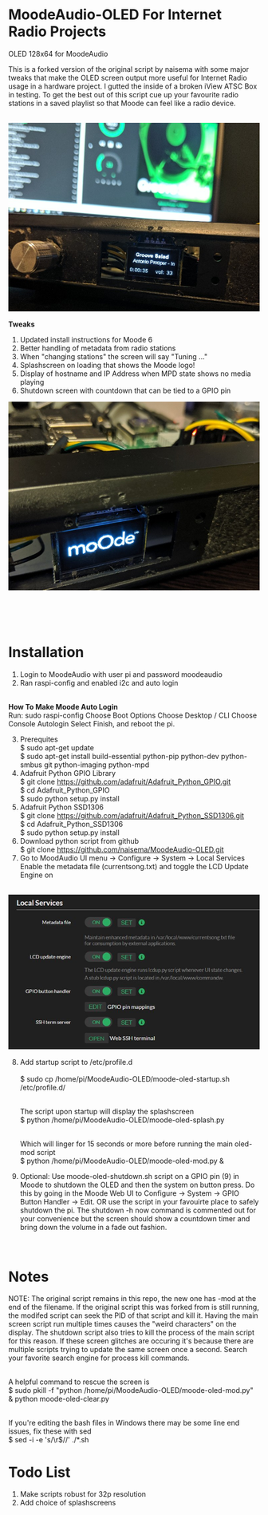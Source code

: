 # MoodeAudio-OLED For Internet Radio Projects
OLED 128x64 for MoodeAudio

This is a forked version of the original script by naisema with some major tweaks that make the OLED screen output more useful for Internet Radio usage in a hardware project. I gutted the inside of a broken iView ATSC Box in testing. To get the best out of this script cue up your favourite radio stations in a saved playlist so that Moode can feel like a radio device.<br /><br />

![Playing State](https://raw.githubusercontent.com/duracell80/MoodeAudio-OLED/master/example-playing-state.jpg)

<strong>Tweaks</strong><br>
1. Updated install instructions for Moode 6
2. Better handling of metadata from radio stations<br>
3. When "changing stations" the screen will say "Tuning ..."<br>
4. Splashscreen on loading that shows the Moode logo!<br>
5. Display of hostname and IP Address when MPD state shows no media playing<br>
6. Shutdown screen with countdown that can be tied to a GPIO pin

![New Splashscreen](https://raw.githubusercontent.com/duracell80/MoodeAudio-OLED/master/example-splash.jpg)

<br><br><br>

# Installation

1. Login to MoodeAudio with user pi and password moodeaudio
2. Ran raspi-config and enabled i2c and auto login<br><br>

<strong>How To Make Moode Auto Login</strong><br>
Run: sudo raspi-config
Choose Boot Options
Choose Desktop / CLI
Choose Console Autologin
Select Finish, and reboot the pi.

3. Prerequites <br />
   $ sudo apt-get update <br />
   $ sudo apt-get install build-essential python-pip python-dev python-smbus git python-imaging python-mpd<br />
4. Adafruit Python GPIO Library <br />
   $ git clone https://github.com/adafruit/Adafruit_Python_GPIO.git <br />
   $ cd Adafruit_Python_GPIO <br />
   $ sudo python setup.py install <br />
5. Adafruit Python SSD1306 <br />
   $ git clone https://github.com/adafruit/Adafruit_Python_SSD1306.git <br />
   $ cd Adafruit_Python_SSD1306 <br />
   $ sudo python setup.py install <br />
6. Download python script from github <br />
   $ git clone https://github.com/naisema/MoodeAudio-OLED.git <br />
7. Go to MoodAudio UI menu -> Configure -> System -> Local Services
   Enable the metadata file (currentsong.txt) and toggle the LCD Update Engine on <br /><br />


![Moode Metadata Settings](https://raw.githubusercontent.com/duracell80/MoodeAudio-OLED/master/Python_LCD_setup.jpg) <br />
   
   
8. Add startup script to /etc/profile.d<br /><br />
   $ sudo cp /home/pi/MoodeAudio-OLED/moode-oled-startup.sh /etc/profile.d/<br /><br />

   The script upon startup will display the splashscreen<br />
   $ python /home/pi/MoodeAudio-OLED/moode-oled-splash.py <br /><br />

   Which will linger for 15 seconds or more before running the main oled-mod script<br />
   $ python /home/pi/MoodeAudio-OLED/moode-oled-mod.py &

9. Optional: Use moode-oled-shutdown.sh script on a GPIO pin (9) in Moode to shutdown the OLED and then the system on button press. Do this by going in the Moode Web UI to Configure -> System -> GPIO Button Handler -> Edit. OR use the script in your favouirte place to safely shutdown the pi. The shutdown -h now command is commented out for your convenience but the screen should show a countdown timer and bring down the volume in a fade out fashion.
<br><br><br>

# Notes
NOTE: The original script remains in this repo, the new one has -mod at the end of the filename. If the original script this was forked from is still running, the modifed script can seek the PID of that script and kill it. Having the main screen script run multiple times causes the "weird characters" on the display. The shutdown script also tries to kill the process of the main script for this reason. If these screen glitches are occuring it's because there are multiple scripts trying to update the same screen once a second. Search your favorite search engine for process kill commands.<br><br>

A helpful command to rescue the screen is<br>
$ sudo pkill -f "python /home/pi/MoodeAudio-OLED/moode-oled-mod.py" & python moode-oled-clear.py <br><br>

If you're editing the bash files in Windows there may be some line end issues, fix these with sed<br>
$ sed -i -e 's/\r$//' ./*.sh

# Todo List
1. Make scripts robust for 32p resolution
2. Add choice of splashscreens

